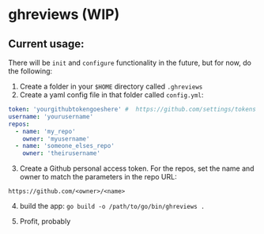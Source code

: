 # ghreviews (WIP)

## Current usage:

There will be `init` and `configure` functionality in the future, but for now, do the following:

1. Create a folder in your `$HOME` directory called `.ghreviews`
2. Create a yaml config file in that folder called `config.yml`:

```yaml
token: 'yourgithubtokengoeshere' #  https://github.com/settings/tokens
username: 'yourusername'
repos:
  - name: 'my_repo'
    owner: 'myusername'
  - name: 'someone_elses_repo'
    owner: 'theirusername'

```

3. Create a Github personal access token.  For the repos, set the name and owner to match the parameters in the repo URL:

`https://github.com/<owner>/<name>`

4. build the app: `go build -o /path/to/go/bin/ghreviews .`

5. Profit, probably


